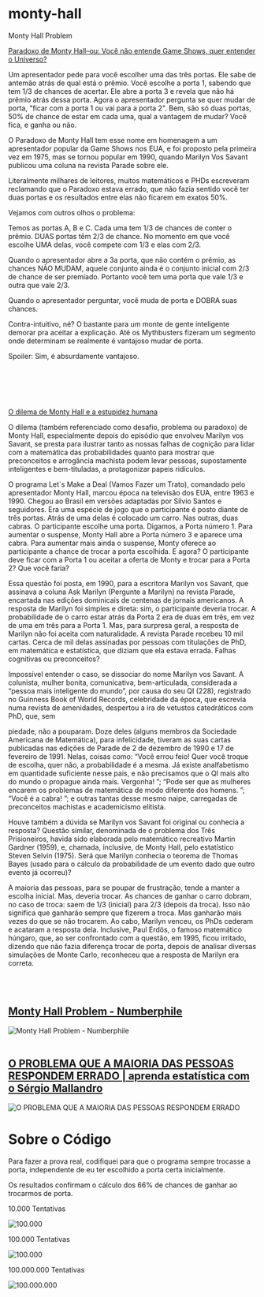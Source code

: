 # monty-hall
Monty Hall Problem

<div>
<a href = "https://meiobit.com/arquivo/96931paradoxo-de-monty-hallou-voc-no-entende-game-shows-quer-entender-o-universo">
Paradoxo de Monty Hall–ou: Você não entende Game Shows, quer entender o Universo?
</a>

Um apresentador pede para você escolher uma das três portas. Ele sabe de antemão atrás de qual está o prêmio. Você escolhe a porta 1, sabendo que tem 1/3 de chances de acertar. Ele abre a porta 3 e revela que não há prêmio atrás dessa porta. Agora o apresentador pergunta se quer mudar de porta, "ficar com a porta 1 ou vai para a porta 2". Bem, são só duas portas, 50% de chance de estar em cada uma, qual a vantagem de mudar? Você fica, e ganha ou não.

O Paradoxo de Monty Hall tem esse nome em homenagem a um apresentador popular da Game Shows nos EUA, e foi proposto pela primeira vez em 1975, mas se tornou popular em 1990, quando Marilyn Vos Savant publicou uma coluna na revista Parade sobre ele.

Literalmente milhares de leitores, muitos matemáticos e PHDs escreveram reclamando que o Paradoxo estava errado, que não fazia sentido você ter duas portas e os resultados entre elas não ficarem em exatos 50%.

Vejamos com outros olhos o problema:

Temos as portas A, B e C. Cada uma tem 1/3 de chances de conter o prêmio. DUAS portas têm 2/3 de chance. No momento em que você escolhe UMA delas, você compete com 1/3 e elas com 2/3.

Quando o apresentador abre a 3a porta, que não contém o prêmio, as chances NÃO MUDAM, aquele conjunto ainda é o conjunto inicial com 2/3 de chance de ser premiado. Portanto você tem uma porta que vale 1/3 e outra que vale 2/3.

Quando o apresentador perguntar, você muda de porta e DOBRA suas chances.

Contra-intuitivo, né? O bastante para um monte de gente inteligente demorar pra aceitar a explicação. Até os Mythbusters fizeram um segmento onde determinam se realmente é vantajoso mudar de porta.

Spoiler: Sim, é absurdamente vantajoso.
</div>
<br>
<br>
<br>
<br>
<div>
<p>
<a href = "https://www.onacional.com.br/opiniao,47/2022/05/13/o-dilema-de-monty-hall-e-a-estup,122120">
O dilema de Monty Hall e a estupidez humana
</a>

O dilema (também referenciado como desafio, problema ou paradoxo) de Monty Hall, especialmente depois do episódio que envolveu Marilyn vos Savant, se presta para ilustrar tanto as nossas falhas de cognição para lidar com a matemática das probabilidades quanto para mostrar que preconceitos e arrogância machista podem levar pessoas, supostamente inteligentes e bem-tituladas, a protagonizar papeis ridículos.


O programa Let`s Make a Deal (Vamos Fazer um Trato), comandado pelo apresentador Monty Hall, marcou época na televisão dos EUA, entre 1963 e 1990. Chegou ao Brasil em versões adaptadas por Silvio Santos e seguidores. Era uma espécie de jogo que o participante é posto diante de três portas. Atrás de uma delas é colocado um carro. Nas outras, duas cabras. O participante escolhe uma porta. Digamos, a Porta número 1. Para aumentar o suspense, Monty Hall abre a Porta número 3 e aparece uma cabra. Para aumentar mais ainda o suspense, Monty oferece ao participante a chance de trocar a porta escolhida. E agora? O participante deve ficar com a Porta 1 ou aceitar a oferta de Monty e trocar para a Porta 2? Que você faria?

Essa questão foi posta, em 1990, para a escritora Marilyn vos Savant, que assinava a coluna Ask Marilyn (Pergunte a Marilyn) na revista Parade, encartada nas edições dominicais de centenas de jornais americanos. A resposta de Marilyn foi simples e direta: sim, o participante deveria trocar. A probabilidade de o carro estar atrás da Porta 2 era de duas em três, em vez de uma em três para a Porta 1. Mas, para surpresa geral, a resposta de Marilyn não foi aceita com naturalidade. A revista Parade recebeu 10 mil cartas. Cerca de mil delas assinadas por pessoas com titulações de PhD, em matemática e estatística, que diziam que ela estava errada. Falhas cognitivas ou preconceitos?


Impossível entender o caso, se dissociar do nome Marilyn vos Savant. A colunista, mulher bonita, comunicativa, bem-articulada, considerada a “pessoa mais inteligente do mundo”, por causa do seu QI (228), registrado no Guinness Book of World Records, celebridade da época, que escrevia numa revista de amenidades, despertou a ira de vetustos catedráticos com PhD, que, sem

piedade, não a pouparam. Doze deles (alguns membros da Sociedade Americana de Matemática), para infelicidade, tiveram as suas cartas publicadas nas edições de Parade de 2 de dezembro de 1990 e 17 de fevereiro de 1991. Nelas, coisas como: “Você errou feio! Quer você troque de escolha, quer não, a probabilidade é a mesma. Já existe analfabetismo em quantidade suficiente nesse pais, e não precisamos que o QI mais alto do mundo o propague ainda mais. Vergonha! ”; “Pode ser que as mulheres encarem os problemas de matemática de modo diferente dos homens. ”; “Você é a cabra! ”; e outras tantas desse mesmo naipe, carregadas de preconceitos machistas e academicismo elitista.


Houve também a dúvida se Marilyn vos Savant foi original ou conhecia a resposta? Questão similar, denominada de o problema dos Três Prisioneiros, havida sido elaborada pelo matemático recreativo Martin Gardner (1959), e, chamada, inclusive, de Monty Hall, pelo estatístico Steven Selvin (1975). Será que Marilyn conhecia o teorema de Thomas Bayes (usado para o cálculo da probabilidade de um evento dado que outro evento já ocorreu)?

A maioria das pessoas, para se poupar de frustração, tende a manter a escolha inicial. Mas, deveria trocar. As chances de ganhar o carro dobram, no caso de troca: saem de 1/3 (inicial) para 2/3 (depois da troca). Isso não significa que ganharão sempre que fizerem a troca. Mas ganharão mais vezes do que se não trocarem. Ao cabo, Marilyn venceu, os PhDs cederam e acataram a resposta dela. Inclusive, Paul Erdös, o famoso matemático húngaro, que, ao ser confrontado com a questão, em 1995, ficou irritado, dizendo que não fazia diferença trocar de porta, depois de analisar diversas simulações de Monte Carlo, reconheceu que a resposta de Marilyn era correta.

</p>
</div>

<br>
<br>
<h2><a href = "https://www.youtube.com/watch?v=4Lb-6rxZxx0">
Monty Hall Problem - Numberphile
</a>
</h2>
<img src="resource/numberphile.png" alt="Monty Hall Problem - Numberphile"/>

<br>
<br>
<h2><a href = "https://www.youtube.com/watch?v=nWYeCX4V5lM&t=258s">
O PROBLEMA QUE A MAIORIA DAS PESSOAS RESPONDEM ERRADO | aprenda estatística com o Sérgio Mallandro
</a>
</h2>
<img src="resource/o_fisico_turista.png" alt="O PROBLEMA QUE A MAIORIA DAS PESSOAS RESPONDEM ERRADO"/>


# Sobre o Código

Para fazer a prova real, codifiquei para que o programa sempre trocasse a porta, independente de eu ter escolhido a porta certa inicialmente. 

Os resultados confirmam o cálculo dos 66% de chances de ganhar ao trocarmos de porta.
<p>10.000 Tentativas</p>
<img src="resource/100000.png" alt="100.000"/>

<p>100.000 Tentativas</p>
<img src="resource/1000000.png" alt="100.000"/>

<p>100.000.000 Tentativas</p>
<img src="resource/100000000.png" alt="100.000.000"/>
